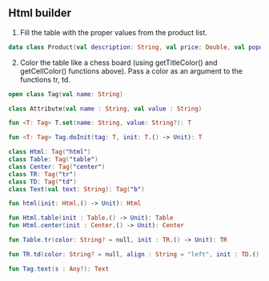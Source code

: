 ## Html builder

1. Fill the table with the proper values from the product list.

```kotlin
data class Product(val description: String, val price: Double, val popularity: Int)
```

2. Color the table like a chess board (using getTitleColor() and getCellColor() functions above). Pass a color as an argument to the functions tr, td.

```kotlin
open class Tag(val name: String)

class Attribute(val name : String, val value : String)

fun <T: Tag> T.set(name: String, value: String?): T

fun <T: Tag> Tag.doInit(tag: T, init: T.() -> Unit): T

class Html: Tag("html")
class Table: Tag("table")
class Center: Tag("center")
class TR: Tag("tr")
class TD: Tag("td")
class Text(val text: String): Tag("b")

fun html(init: Html.() -> Unit): Html

fun Html.table(init : Table.() -> Unit): Table
fun Html.center(init : Center.() -> Unit): Center

fun Table.tr(color: String? = null, init : TR.() -> Unit): TR

fun TR.td(color: String? = null, align : String = "left", init : TD.() -> Unit): TD

fun Tag.text(s : Any?): Text
```
